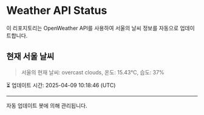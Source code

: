 
# Weather API Status

이 리포지토리는 OpenWeather API를 사용하여 서울의 날씨 정보를 자동으로 업데이트합니다.

## 현재 서울 날씨
> 서울의 현재 날씨: overcast clouds, 온도: 15.43°C, 습도: 37%

⏳ 업데이트 시간: 2025-04-09 10:18:46 (UTC)

---
자동 업데이트 봇에 의해 관리됩니다.
